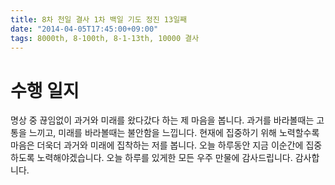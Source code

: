 ```yaml
---
title: 8차 천일 결사 1차 백일 기도 정진 13일째
date: "2014-04-05T17:45:00+09:00"
tags: 8000th, 8-100th, 8-1-13th, 10000 결사
---
```


# 수행 일지

명상 중 끊임없이 과거와 미래를 왔다갔다 하는 제 마음을 봅니다. 과거를 바라볼때는 고통을 느끼고, 미래를 바라볼때는 불안함을 느낍니다. 현재에 집중하기 위해 노력할수록 마음은 더욱더 과거와 미래에 집착하는 저를 봅니다. 오늘 하루동안 지금 이순간에 집중하도록 노력해야겠습니다. 오늘 하루를 있게한 모든 우주 만물에 감사드립니다. 감사합니다.
